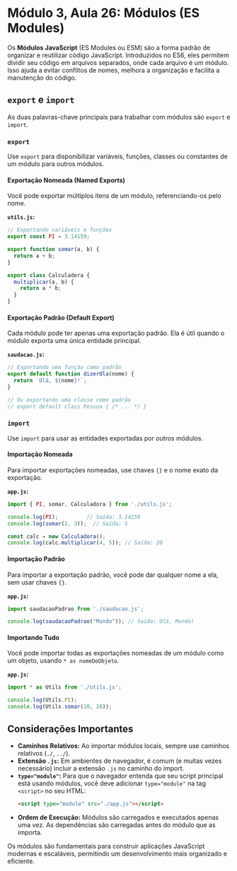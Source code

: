 # Módulo 3, Aula 26: Módulos (ES Modules)

Os **Módulos JavaScript** (ES Modules ou ESM) são a forma padrão de organizar e reutilizar código JavaScript. Introduzidos no ES6, eles permitem dividir seu código em arquivos separados, onde cada arquivo é um módulo. Isso ajuda a evitar conflitos de nomes, melhora a organização e facilita a manutenção do código.

## `export` e `import`

As duas palavras-chave principais para trabalhar com módulos são `export` e `import`.

### `export`

Use `export` para disponibilizar variáveis, funções, classes ou constantes de um módulo para outros módulos.

#### Exportação Nomeada (Named Exports)

Você pode exportar múltiplos itens de um módulo, referenciando-os pelo nome.

**`utils.js`:**
```javascript
// Exportando variáveis e funções
export const PI = 3.14159;

export function somar(a, b) {
  return a + b;
}

export class Calculadora {
  multiplicar(a, b) {
    return a * b;
  }
}
```

#### Exportação Padrão (Default Export)

Cada módulo pode ter apenas uma exportação padrão. Ela é útil quando o módulo exporta uma única entidade principal.

**`saudacao.js`:**
```javascript
// Exportando uma função como padrão
export default function dizerOla(nome) {
  return `Olá, ${nome}!`;
}

// Ou exportando uma classe como padrão
// export default class Pessoa { /* ... */ }
```

### `import`

Use `import` para usar as entidades exportadas por outros módulos.

#### Importação Nomeada

Para importar exportações nomeadas, use chaves `{}` e o nome exato da exportação.

**`app.js`:**
```javascript
import { PI, somar, Calculadora } from './utils.js';

console.log(PI);         // Saída: 3.14159
console.log(somar(2, 3));  // Saída: 5

const calc = new Calculadora();
console.log(calc.multiplicar(4, 5)); // Saída: 20
```

#### Importação Padrão

Para importar a exportação padrão, você pode dar qualquer nome a ela, sem usar chaves `{}`.

**`app.js`:**
```javascript
import saudacaoPadrao from './saudacao.js';

console.log(saudacaoPadrao("Mundo")); // Saída: Olá, Mundo!
```

#### Importando Tudo

Você pode importar todas as exportações nomeadas de um módulo como um objeto, usando `* as nomeDoObjeto`.

**`app.js`:**
```javascript
import * as Utils from './utils.js';

console.log(Utils.PI);
console.log(Utils.somar(10, 20));
```

## Considerações Importantes

*   **Caminhos Relativos:** Ao importar módulos locais, sempre use caminhos relativos (`./`, `../`).
*   **Extensão `.js`:** Em ambientes de navegador, é comum (e muitas vezes necessário) incluir a extensão `.js` no caminho do import.
*   **`type="module"`:** Para que o navegador entenda que seu script principal está usando módulos, você deve adicionar `type="module"` na tag `<script>` no seu HTML:
    ```html
    <script type="module" src="./app.js"></script>
    ```
*   **Ordem de Execução:** Módulos são carregados e executados apenas uma vez. As dependências são carregadas antes do módulo que as importa.

Os módulos são fundamentais para construir aplicações JavaScript modernas e escaláveis, permitindo um desenvolvimento mais organizado e eficiente.

